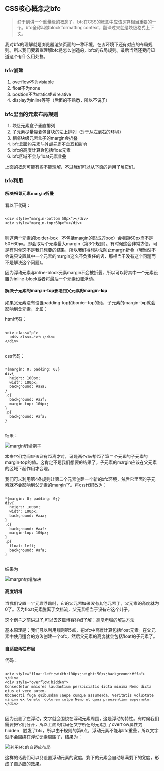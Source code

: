 ## CSS核心概念之bfc

> 终于到讲一个重量级的概念了，bfc在CSS的概念中应该是算相当重要的一个。bfc全称叫做block formatting context，翻译过来就是块级格式上下文。

我对bfc的理解就是浏览器渲染页面的一种环境，在该环境下还有对应的布局规则。所以我们要着重理解bfc是怎么创造的，bfc的布局规则。最后当然还要问知道这个有什么用处拉。

### bfc创建

1. overflow不为visiable
2. float不为none
3. position不为static或者relative
4. display为inline等等（后面的不熟悉，所以不说了）

### bfc里面的元素布局规则

1. 块级元素盒子垂直排列
2. 子元素尽量靠着包含块的左上排列（对于从左到右的环境）
3. 相邻块级元素盒子的margin会折叠
4. bfc里面的元素与外部元素不会互相影响
5. bfc的高度计算会包括float元素
6. bfc区域不会与float元素重叠


上面的概念可能有些不能理解，不过我们可以从下面的运用了解它们。

### bfc利用

#### 解决相邻元素margin折叠

看以下代码：

<pre>
<code>
&lt;div style="margin-bottom:50px">&lt;/div>
&lt;div style="margin-top:60px">&lt;/div>
</code>
</pre>

则这两个元素的border-box（不包括margin的形成的box）会相距60px而不是50+60px。即会取两个元素最大margin（第3个规则）。有时候这会非常方便，可是有时候这不是我们想要的结果，所以我们得想办法防止margin折叠（我当然不会说只设置其中一个元素的margin这么不负责任的话，那相当于没有这个问题而不是解决这个问题）。

因为浮动元素与inline-block元素margin不会被折叠，所以可以将其中一个元素设置为inline-block或者将最后一个元素设置浮动。

#### 解决子元素的margin-top影响到父元素的margin-top

如果父元素没有设置padding-top和border-top的话，子元素的margin-top就会影响到父元素，比如：

html代码：

<pre>
<code>
&lt;div class="p">
  &lt;div class="c">&lt;/div>
&lt;/div>
</code>
</pre>

css代码：

<pre>
<code>
*{margin: 0; padding: 0;}
div{
  height: 100px;
  width: 100px;
  background: #aaa;
}
.c{
  background: #aaf;
  margin-top: 100px;
}
.p{
  background: #afa;
}
</code>
</pre>

结果：

<img src="/static/blog/images/mc.png" alt="margin坍塌例子">

本来它们之间应该没有距离才对，可是两个div想距了第二个元素的子元素的margin-top的值。这肯定不是我们想要的结果了，子元素的margin应该在父元素的区域下起作用才合理。

我们可以利用第4条规则让第二个元素创建一个新的bfc环境，然后它里面的子元素就不会影响到父元素的margin了。将css代码改为：

<pre>
<code>
*{margin: 0; padding: 0;}
div{
  height: 100px;
  width: 100px;
  background: #aaa;
}
.c{
  background: #aaf;
  margin-top: 100px;
}
.p{
  float: left;
  background: #afa;
}
</code>
</pre>

结果为：

<img src="/static/blog/images/mcf.png" alt="margin坍塌解决">

#### 高度坍塌

当我们设置一个元素浮动时，它的父元素如果没有其他元素了，父元素的高度就为0了。因为float元素脱离了文档流，父元素相当于没有它这个儿子。

这个例子之前讲过了,可以去这篇博客详细了解：[高度坍塌的解决方法](http://maozzhou.cn/detail/22)

基本原理是：我们可以利用规则第5点，在bfc中高度计算包括float元素。在父元素中使用适合的方法创建一个bfc，然后父元素的高度就会包括float的子元素了。

####  自适应两栏布局

代码：

<pre>
<code>
&ltdiv style="float:left;width:100px;height:50px;background:#ffa">
&lt;/div>
&lt;div style="overflow:hidden">
Consectetur maiores laudantium perspiciatis dicta minima Nemo dicta eius et vero autem. 
Obcaecati fuga quibusdam saepe cumque assumenda. Veritatis voluptate 
minima ex tenetur dolorem culpa Nemo et quas praesentium aspernatur
&lt;/div>
</code>
</pre>

因为设置了左浮动，文字就会围绕在浮动元素周围，这是浮动的特性。有时候我们需要把它们分开，所以上面的代码在文字所在的元素加了overflow属性为hidden，触发了bfc，所以由于规则的第6点，浮动元素不能与bfc重叠，所以文字就不会围绕在浮动元素周围了，结果为：


<img src="/static/blog/images/adapt.png" alt="利用bfc的自适应布局">

这样的话我们可以只设置浮动元素的宽度，剩下的元素会自动填满剩下的宽度，形成了自适应的效果。
